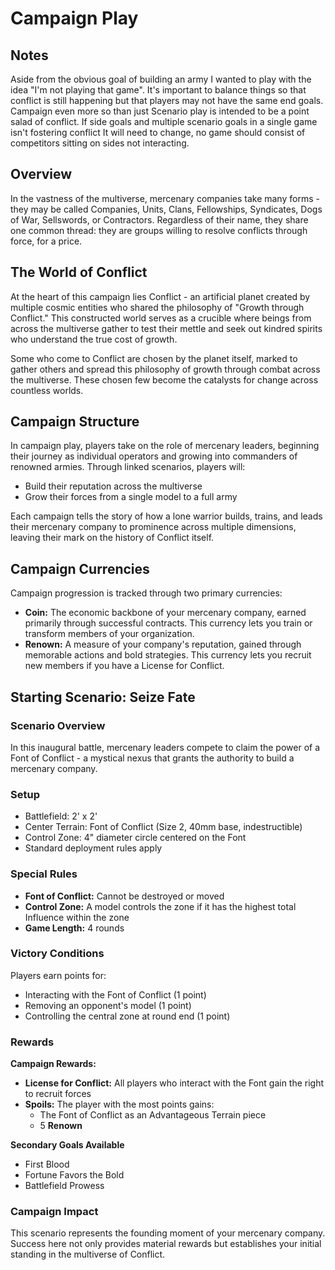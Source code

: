 # Campaign Play

## Notes
Aside from the obvious goal of building an army I wanted to play with the idea "I'm not playing that game". It's important to balance things so that conflict is still happening but that players may not have the same end goals. Campaign even more so than just Scenario play is intended to be a point salad of conflict. If side goals and multiple scenario goals in a single game isn't fostering conflict It will need to change, no game should consist of competitors sitting on sides not interacting.

## Overview
In the vastness of the multiverse, mercenary companies take many forms - they may be called Companies, Units, Clans, Fellowships, Syndicates, Dogs of War, Sellswords, or Contractors. Regardless of their name, they share one common thread: they are groups willing to resolve conflicts through force, for a price.

## The World of Conflict
At the heart of this campaign lies Conflict - an artificial planet created by multiple cosmic entities who shared the philosophy of "Growth through Conflict." This constructed world serves as a crucible where beings from across the multiverse gather to test their mettle and seek out kindred spirits who understand the true cost of growth.

Some who come to Conflict are chosen by the planet itself, marked to gather others and spread this philosophy of growth through combat across the multiverse. These chosen few become the catalysts for change across countless worlds.

## Campaign Structure
In campaign play, players take on the role of mercenary leaders, beginning their journey as individual operators and growing into commanders of renowned armies. Through linked scenarios, players will:

- Build their reputation across the multiverse
- Grow their forces from a single model to a full army

Each campaign tells the story of how a lone warrior builds, trains, and leads their mercenary company to prominence across multiple dimensions, leaving their mark on the history of Conflict itself.

## Campaign Currencies
Campaign progression is tracked through two primary currencies:
- **Coin:** The economic backbone of your mercenary company, earned primarily through successful contracts. This currency lets you train or transform members of your organization.
- **Renown:** A measure of your company's reputation, gained through memorable actions and bold strategies. This currency lets you recruit new members if you have a License for Conflict.

## Starting Scenario: Seize Fate

### Scenario Overview
In this inaugural battle, mercenary leaders compete to claim the power of a Font of Conflict - a mystical nexus that grants the authority to build a mercenary company.

### Setup
- Battlefield: 2' x 2'
- Center Terrain: Font of Conflict (Size 2, 40mm base, indestructible)
- Control Zone: 4" diameter circle centered on the Font
- Standard deployment rules apply

### Special Rules
- **Font of Conflict:** Cannot be destroyed or moved
- **Control Zone:** A model controls the zone if it has the highest total Influence within the zone
- **Game Length:** 4 rounds

### Victory Conditions
Players earn points for:
- Interacting with the Font of Conflict (1 point)
- Removing an opponent's model (1 point)
- Controlling the central zone at round end (1 point)

### Rewards

**Campaign Rewards:**
- **License for Conflict:** All players who interact with the Font gain the right to recruit forces
- **Spoils:** The player with the most points gains:
  - The Font of Conflict as an Advantageous Terrain piece
  - 5 **Renown**

**Secondary Goals Available**
- First Blood
- Fortune Favors the Bold
- Battlefield Prowess

### Campaign Impact
This scenario represents the founding moment of your mercenary company. Success here not only provides material rewards but establishes your initial standing in the multiverse of Conflict.